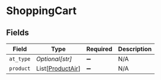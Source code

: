 # ShoppingCart


## Fields

| Field                                                 | Type                                                  | Required                                              | Description                                           |
| ----------------------------------------------------- | ----------------------------------------------------- | ----------------------------------------------------- | ----------------------------------------------------- |
| `at_type`                                             | *Optional[str]*                                       | :heavy_minus_sign:                                    | N/A                                                   |
| `product`                                             | List[[ProductAir](../../models/shared/productair.md)] | :heavy_minus_sign:                                    | N/A                                                   |
